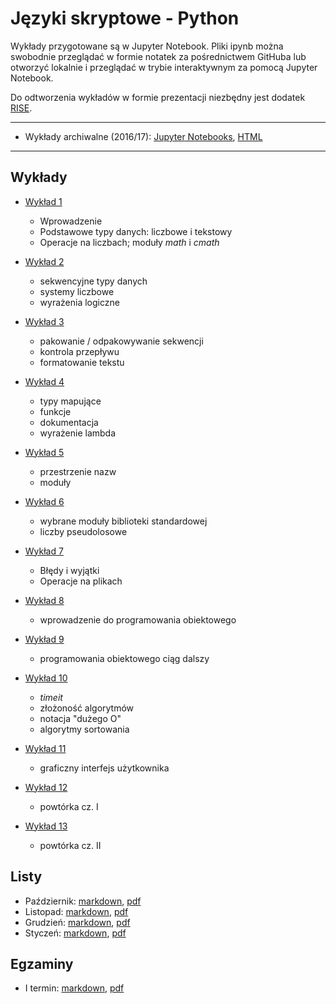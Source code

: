 # Języki skryptowe - Python

Wykłady przygotowane są w Jupyter Notebook.
Pliki ipynb można swobodnie przeglądać w formie notatek za pośrednictwem GitHuba
lub otworzyć lokalnie i przeglądać w trybie interaktywnym za pomocą Jupyter Notebook.

Do odtworzenia wykładów w formie prezentacji niezbędny jest
dodatek [RISE](https://github.com/damianavila/RISE).

---

* Wykłady archiwalne (2016/17): [Jupyter Notebooks](2016-17), [HTML](https://tomaszgolan.github.io/js-python/)

---

## Wykłady

*  [Wykład 1](wyklady/js-python_w01.ipynb)

    * Wprowadzenie
    * Podstawowe typy danych: liczbowe i tekstowy
    * Operacje na liczbach; moduły *math* i *cmath*

*  [Wykład 2](wyklady/js-python_w02.ipynb)

    * sekwencyjne typy danych
    * systemy liczbowe
    * wyrażenia logiczne

*  [Wykład 3](wyklady/js-python_w03.ipynb)

    * pakowanie / odpakowywanie sekwencji
    * kontrola przepływu
    * formatowanie tekstu

*  [Wykład 4](wyklady/js-python_w04.ipynb)

    * typy mapujące
    * funkcje
    * dokumentacja
    * wyrażenie lambda

* [Wykład 5](wyklady/js-python_w05.ipynb)

    * przestrzenie nazw
    * moduły

* [Wykład 6](wyklady/js-python_w06.ipynb)

    * wybrane moduły biblioteki standardowej
    * liczby pseudolosowe

* [Wykład 7](wyklady/js-python_w07.ipynb)

    * Błędy i wyjątki
    * Operacje na plikach

* [Wykład 8](wyklady/js-python_w08.ipynb)

    * wprowadzenie do programowania obiektowego

* [Wykład 9](wyklady/js-python_w09.ipynb)

    * programowania obiektowego ciąg dalszy

* [Wykład 10](wyklady/js-python_w10.ipynb)

    * *timeit*
    * złożoność algorytmów
    * notacja "dużego O"
    * algorytmy sortowania
    
* [Wykład 11](wyklady/js-python_w11.ipynb)

    * graficzny interfejs użytkownika

* [Wykład 12](http://tomaszgolan.github.io/reveal_talks/html/js-python_w13.html)
    * powtórka cz. I

* [Wykład 13](http://tomaszgolan.github.io/reveal_talks/html/js-python_w14.html)
    * powtórka cz. II

## Listy

* Październik: [markdown](listy/pazdziernik.md), [pdf](listy/pazdziernik.pdf)
* Listopad: [markdown](listy/listopad.md), [pdf](listy/listopad.pdf)
* Grudzień: [markdown](listy/grudzien.md), [pdf](listy/grudzien.pdf)
* Styczeń: [markdown](listy/styczen.md), [pdf](listy/styczen.pdf)

## Egzaminy

* I termin: [markdown](listy/egzamin_01.md), [pdf](listy/egzamin_01.pdf)

